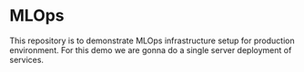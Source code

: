 # MLOps

This repository is to demonstrate MLOps infrastructure setup for production environment. For this demo we are gonna do a single server deployment of services.
